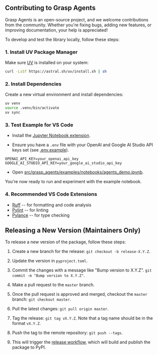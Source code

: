 ## Contributing to Grasp Agents

Grasp Agents is an open-source project, and we welcome contributions from the community. Whether you're fixing bugs, adding new features, or improving documentation, your help is appreciated!

To develop and test the library locally, follow these steps:

### 1. Install UV Package Manager

Make sure [UV](https://github.com/astral-sh/uv) is installed on your system:

```bash
curl -LsSf https://astral.sh/uv/install.sh | sh
```

### 2. Install Dependencies

Create a new virtual environment and install dependencies:

```bash
uv venv
source .venv/bin/activate
uv sync
```

### 3. Test Example for VS Code

- Install the [Jupyter Notebook extension](https://marketplace.visualstudio.com/items/?itemName=ms-toolsai.jupyter).

- Ensure you have a `.env` file with your OpenAI and Google AI Studio API keys set (see [.env.example](.env.example)).

```
OPENAI_API_KEY=your_openai_api_key
GOOGLE_AI_STUDIO_API_KEY=your_google_ai_studio_api_key
```

- Open [src/grasp_agents/examples/notebooks/agents_demo.ipynb](src/grasp_agents/examples/notebooks/agents_demo.ipynb).

You're now ready to run and experiment with the example notebook.

### 4. Recommended VS Code Extensions

- [Ruff](https://marketplace.visualstudio.com/items/?itemName=charliermarsh.ruff) -- for formatting and code analysis
- [Pylint](https://marketplace.visualstudio.com/items/?itemName=ms-python.pylint) -- for linting
- [Pylance](https://marketplace.visualstudio.com/items/?itemName=ms-python.vscode-pylance) -- for type checking

## Releasing a New Version (Maintainers Only)

To release a new version of the package, follow these steps:

1. Create a new branch for the release: `git checkout -b release-X.Y.Z`.

2. Update the version in `pyproject.toml`.

3. Commit the changes with a message like "Bump version to X.Y.Z". `git commit -m "Bump version to X.Y.Z"`.

4. Make a pull request to the `master` branch.

5. Once the pull request is approved and merged, checkout the `master` branch: `git checkout master`.

6. Pull the latest changes: `git pull origin master`.

7. Tag the release: `git tag vX.Y.Z`. Note that a tag name should be in the format `vX.Y.Z`.

8. Push the tag to the remote repository: `git push --tags`.

9. This will trigger the [release workflow](.github/workflows/workflow.yml), which will build and publish the package to PyPI.
